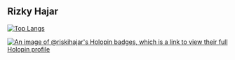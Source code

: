 ## Rizky Hajar

[![Top Langs](https://github-readme-stats.vercel.app/api/top-langs/?username=riskihajar&layout=compact)](https://github.com/riskihajar)

[![An image of @riskihajar's Holopin badges, which is a link to view their full Holopin profile](https://holopin.me/riskihajar)](https://holopin.io/@riskihajar)